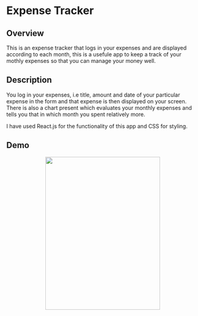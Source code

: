 # Expense Tracker
## Overview

This is an expense tracker that logs in your expenses and are displayed according to each month, this is a usefule app to keep a track of your mothly expenses so that you can manage your money well.

## Description
You log in your expenses, i.e title, amount and date of your particular expense in the form and that expense is then displayed on your screen. There is also a chart present which evaluates your monthly expenses and tells you that in which month you spent relatively more.

I have used React.js for the functionality of this app and CSS for styling.

## Demo
<p align="center">
<img src="https://user-images.githubusercontent.com/90522990/214761658-57c9f1ad-79cf-445a-aa68-5e07ab7c155c.png" width="300" height="400" />
</p>
